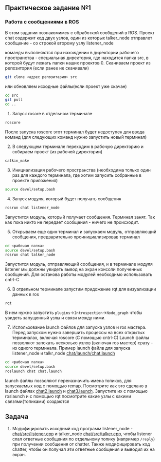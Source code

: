 ## Практическое задание №1  
### Работа с сообщениями в ROS
В этом задании познакомимся с обработкой сообщений в ROS. 
Проект chat содержит код двух узлов, один из которых talker_node отправлет сообщение - со строкой второму узлу listener_node

команды выполняются при нахождении в директории рабочего пространства - специальная директория, где находится папка src, в которой будут лежать папки наших проектов 
0. Скачиваем проект из репозитория (если ранее не скачивали)
```bash
git clone <адрес репозитария> src
```
или обновляем исходные файлы(если проект уже скачан) 
```bash
cd src  
git pull  
cd ..  
```
1. Запуск rosore в отдельном терминале
```bash
roscore
```
После запуска roscore этот терминал будет недоступен для ввода команд (для следующих команд нужно запустить новый терминал)

2. В следующем терминале переходим в рабочую директорию и собираем проект (из рабочей директории)
```bash
catkin_make
```

3. Инициализация рабочего пространства (необходима только один раз для каждого терминала, где хотим запусить собранные в проекте приложения)
```bash
source devel/setup.bash
```

4. Запуск модуля, который будет получать сообщения
```bash
rosrun chat listener_node
```
Запустится модуль, который получает сообщения. Терминал занят. Так как пока никто не передает сообщения - ничего не происходит.

5. Открываем еще один терминал и запускаем модуль, отправляющий сообщения, предварительно проинициализировав терминал
```bash
cd <рабочая папка>
source devel/setup.bash
rosrun chat talker_node
```
Запустится модуль, отправляющий сообщения, и в терминале модуля listener мы должны увидеть вывод на экран консоли полученных сообщений. Для останова работы модулей необходимо использовать cntrl-C

6. В отдельном терминале запустим придожение rqt для визуализации данных в ros
```bash
rqt
```
В нем нужно запустить `plugins`->`Introspection`->`Node_graph` чтобы увидеть запущенный узлы и связи между ними.

7. Использование launch файлов для запуска узлов и ros мастера.
Перед запуском нужно завершить процессы на всех открытых терминалах, включая roscore (С помощью cntrl-C)
Launch файлы позволяют запскать несколько узлов (включая ros мастер) сразу - из одного терминала. Пример launch файлв для запуска listener_node и talkr_node [chat/launch/chat.launch](https://github.com/AndreyMinin/ros_course/blob/master/chat/launch/chat.launch)
```bash
cd <рабочая папка>
source devel/setup.bash
roslaunch chat chat.launch
```
launch файлы позволяют переназначить имена топиков, для запускаемых нод с помощью remap. Посмотрите как это сделано в launch файлах [chat2.launch](https://github.com/AndreyMinin/ros_course/blob/master/chat/launch/chat2.launch) и [chat3.launch](https://github.com/AndreyMinin/ros_course/blob/master/chat/launch/chat.launch). Запустите их с помощью roslaunch и с помощью rqt посмотрите какие узлы с какими связями(топиками) создаются

## Задача
1. Модифицировать исходный код программ listener_node - [chat/src/listener.cpp](https://github.com/AndreyMinin/ros_course/blob/master/chat/src/listener.cpp) и talker_node [chat/src/talker.cpp](https://github.com/AndreyMinin/ros_course/blob/master/chat/src/talker.cpp), чтобы listener слал ответные сообщения по отдельному топику (например `/reply`) при получении сообщения от chatter. Также модифицировать код chatter, чтобы он получал эти ответные сообщения и выводил их на экран. 



